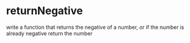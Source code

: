 # returnNegative
write a function that returns the negative of a number, or if the number is already negative return the number
